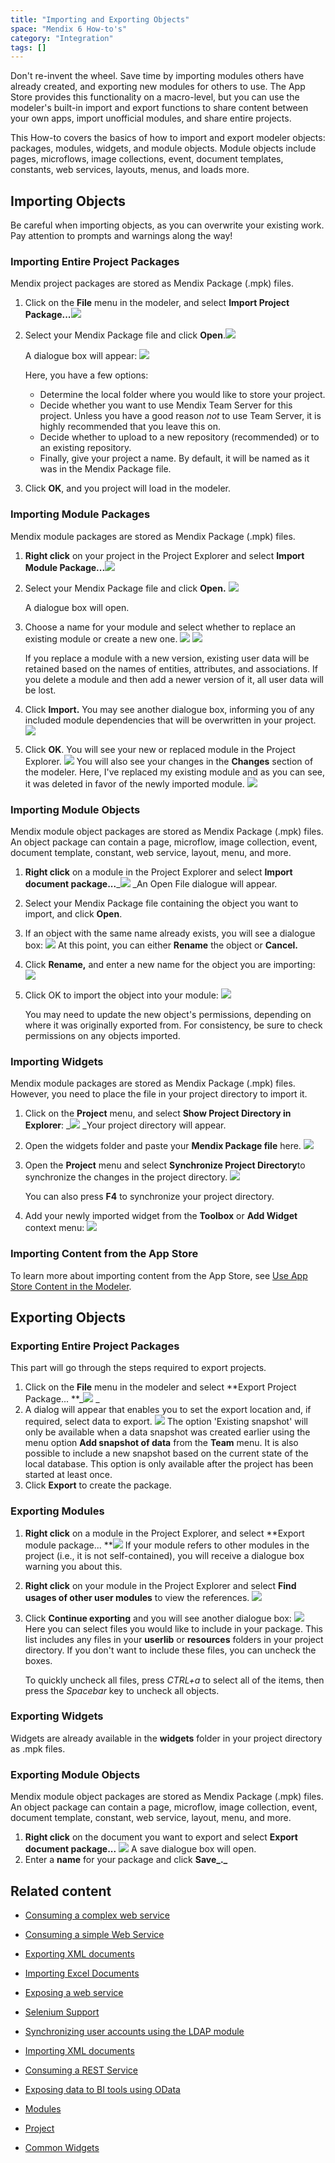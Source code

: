 ```yaml
---
title: "Importing and Exporting Objects"
space: "Mendix 6 How-to's"
category: "Integration"
tags: []
---
```

Don't re-invent the wheel. Save time by importing modules others have already created, and exporting new modules for others to use. The App Store provides this functionality on a macro-level, but you can use the modeler's built-in import and export functions to share content between your own apps, import unofficial modules, and share entire projects.

This How-to covers the basics of how to import and export modeler objects: packages, modules, widgets, and module objects. Module objects include pages, microflows, image collections, event, document templates, constants, web services, layouts, menus, and loads more.

## Importing Objects

<div class="alert alert-warning">

Be careful when importing objects, as you can overwrite your existing work. Pay attention to prompts and warnings along the way!

</div>

### Importing Entire Project Packages

Mendix project packages are stored as Mendix Package (.mpk) files.

1.  Click on the **File** menu in the modeler, and select **Import Project Package...**_![](attachments/18448739/18582103.png)_
2.  Select your Mendix Package file and click **Open**.![](attachments/18448739/18582102.png)

    A dialogue box will appear:
    ![](attachments/18448739/18582101.png)

    Here, you have a few options:

    *   Determine the local folder where you would like to store your project. 
    *   Decide whether you want to use Mendix Team Server for this project. Unless you have a good reason _not_ to use Team Server, it is highly recommended that you leave this on.
    *   Decide whether to upload to a new repository (recommended) or to an existing repository.
    *   Finally, give your project a name. By default, it will be named as it was in the Mendix Package file.
3.  Click **OK**, and you project will load in the modeler.

### Importing Module Packages

Mendix module packages are stored as Mendix Package (.mpk) files.

1.  **Right click** on your project in the Project Explorer and select **Import Module Package...**![](attachments/18448739/18582115.png)
2.  Select your Mendix Package file and click **Open.**
     ![](attachments/18448739/18582114.png)

    A dialogue box will open.  

3.  Choose a name for your module and select whether to replace an existing module or create a new one.
    ![](attachments/18448739/18582113.png) ![](attachments/18448739/18582112.png)

    <div class="alert alert-info">

    If you replace a module with a new version, existing user data will be retained based on the names of entities, attributes, and associations. If you delete a module and then add a newer version of it, all user data will be lost.

    </div>
4.  Click **Import.**
    You may see another dialogue box, informing you of any included module dependencies that will be overwritten in your project.
    ![](attachments/18448739/18582111.png)
5.  Click **OK**. You will see your new or replaced module in the Project Explorer.
    ![](attachments/18448739/18582110.png)
    You will also see your changes in the **Changes** section of the modeler. Here, I've replaced my existing module and as you can see, it was deleted in favor of the newly imported module.
    ![](attachments/18448739/18582109.png)

### Importing Module Objects

Mendix module object packages are stored as Mendix Package (.mpk) files. An object package can contain a page, microflow, image collection, event, document template, constant, web service, layout, menu, and more.

1.  **Right click** on a module in the Project Explorer and select **Import document package...**_![](attachments/18448739/18582100.png)
    _An Open File dialogue will appear.
2.  Select your Mendix Package file containing the object you want to import, and click **Open**.
3.  If an object with the same name already exists, you will see a dialogue box:
    ![](attachments/18448739/18582098.png)
    At this point, you can either **Rename** the object or **Cancel.**
4.  Click **Rename,** and enter a new name for the object you are importing:
    ![](attachments/18448739/18582097.png)
5.  Click OK to import the object into your module:
    ![](attachments/18448739/18582096.png)

    <div class="alert alert-info">

    You may need to update the new object's permissions, depending on where it was originally exported from. For consistency, be sure to check permissions on any objects imported.

    </div>

### Importing Widgets

Mendix module packages are stored as Mendix Package (.mpk) files. However, you need to place the file in your project directory to import it.

1.  Click on the **Project** menu, and select **Show Project Directory in Explorer**:
    _![](attachments/18448739/18582108.png)
    _Your project directory will appear.
2.  Open the widgets folder and paste your **Mendix Package file** here.
    ![](attachments/18448739/18582107.png)
3.  Open the **Project** menu and select **Synchronize Project Directory**to synchronize the changes in the project directory.
    ![](attachments/18448739/18582106.png)

    <div class="alert alert-info">

    You can also press **F4** to synchronize your project directory.

    </div>
4.  Add your newly imported widget from the **Toolbox** or **Add Widget** context menu:
    ![](attachments/18448739/18582105.png)

### Importing Content from the App Store

To learn more about importing content from the App Store, see [Use App Store Content in the Modeler](/community/use-app-store-content-in-the-modeler).

## Exporting Objects

### Exporting Entire Project Packages

This part will go through the steps required to export projects.

1.  Click on the **File** menu in the modeler and select **Export Project Package...
    **_![](attachments/18448739/18582091.png)
    _
2.  A dialog will appear that enables you to set the export location and, if required, select data to export.
    ![](attachments/18448739/18582090.png)
    The option 'Existing snapshot' will only be available when a data snapshot was created earlier using the menu option **Add snapshot of data** from the **Team** menu.
    It is also possible to include a new snapshot based on the current state of the local database. This option is only available after the project has been started at least once.
3.  Click **Export** to create the package.

### Exporting Modules

1.  **Right click** on a module in the Project Explorer, and select **Export module package...
    **![](attachments/18448739/18582095.png)
    If your module refers to other modules in the project (i.e., it is not self-contained), you will receive a dialogue box warning you about this.
2.  **Right click** on your module in the Project Explorer and select **Find usages of other user modules** to view the references.
    ![](attachments/18448739/18582094.png)
3.  Click **Continue exporting** and you will see another dialogue box:
    ![](attachments/18448739/18582093.png)
    Here you can select files you would like to include in your package. This list includes any files in your **userlib** or **resources** folders in your project directory. If you don't want to include these files, you can uncheck the boxes.

    <div class="alert alert-info">

    To quickly uncheck all files, press _CTRL+a_ to select all of the items, then press the _Spacebar_ key to uncheck all objects.

    </div>

### Exporting Widgets

Widgets are already available in the **widgets** folder in your project directory as .mpk files.

### Exporting Module Objects

Mendix module object packages are stored as Mendix Package (.mpk) files. An object package can contain a page, microflow, image collection, event, document template, constant, web service, layout, menu, and more.

1.  **Right click** on the document you want to export and select **Export document package...** 
    ![](attachments/18448739/18582092.png)
    A save dialogue box will open.
2.  Enter a **name** for your package and click **Save_._**

## Related content

*   [Consuming a complex web service](consume-a-complex-web-service)
*   [Consuming a simple Web Service](consume-a-simple-web-service)
*   [Exporting XML documents](export-xml-documents)
*   [Importing Excel Documents](importing-excel-documents)
*   [Exposing a web service](expose-a-web-service)
*   [Selenium Support](selenium-support)
*   [Synchronizing user accounts using the LDAP module](synchronizing-user-accounts-using-the-ldap-module)
*   [Importing XML documents](importing-xml-documents)
*   [Consuming a REST Service](consume-a-rest-service)
*   [Exposing data to BI tools using OData](exposing-data-to-bi-tools-using-odata)



*   [Modules](/refguide6/modules)
*   [Project](/refguide6/project)
*   [Common Widgets](/refguide6/common-widgets)
